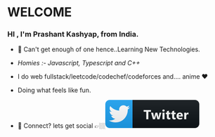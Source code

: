 # WELCOME

<p align="center">
  <h3> HI , I'm Prashant Kashyap, from India.</h3>
</p>

- 🥀 Can't get enough of one hence..Learning New Technologies.

- <i> Homies :- Javascript, Typescript and C++</i>

- I do web fullstack/leetcode/codechef/codeforces and.... anime :heart:

- Doing what feels like fun.

- 💬 Connect? lets get social 👉🏼[<img src="https://raw.githubusercontent.com/8bithemant/8bithemant/master/svg/social/twitter.svg" >](https://twitter.com/Parle_ji_)

